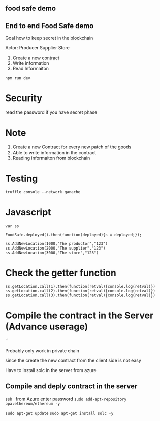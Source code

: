 
## food safe demo


## End to end Food Safe demo

Goal
how to keep secret in the blockchain

Actor:
Producer
Supplier
Store 

1. Create a  new contract
2. Write information
3. Read Informaiton

`npm run dev`


# Security
read the password if you have secret phase


# Note
1. Create a new Contract for every new patch of the goods
2. Able to write information in the contract
3. Reading informaiton from blockchain

# Testing
`truffle console --network ganache`

# Javascript
`var ss`

`FoodSafe.deployed().then(function(deployed){s = deployed;});`

`ss.AddNewLocation(1000,"The productor","123")`
`ss.AddNewLocation(2000,"The supplier","123")`
`ss.AddNewLocation(3000,"The store","123")`

# Check the getter function
`ss.getLocation.call(1).then(function(retval){console.log(retval)})`
`ss.getLocation.call(2).then(function(retval){console.log(retval)})`
`ss.getLocation.call(3).then(function(retval){console.log(retval)})`

# Compile the contract in the Server (Advance userage)
``



Probably only work in private chain

since the create the new contract from the client side is not easy

Have to install solc in the server from azure

## Compile and deply contract in the server
`ssh ` from Azure
enter password
`sudo add-apt-repository ppa:ethereum/ethereum -y`

`sudo apt-get update`
`sudo apt-get install solc -y`

